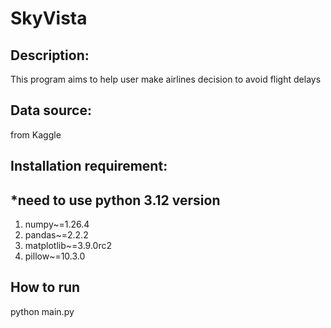 # SkyVista
## Description:
This program aims to help user make airlines decision to avoid flight delays


## Data source:
from Kaggle

## Installation requirement:
## *need to use python 3.12 version
1. numpy~=1.26.4  
2. pandas~=2.2.2  
3. matplotlib~=3.9.0rc2
4. pillow~=10.3.0


## How to run
python main.py
